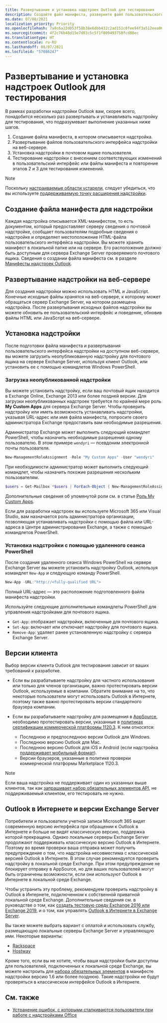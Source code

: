 ```yaml
---
title: Развертывание и установка надстроек Outlook для тестирования
description: Создайте файл манифеста, разверните файл пользовательского интерфейса надстройки на веб-сервере, установите надстройку в своем почтовом ящике, а затем протестируйте ее.
ms.date: 07/08/2021
localization_priority: Priority
ms.openlocfilehash: 7a8c6a22d053f58b38e6dbb432c2ad151c0fee94f3a512eea0611e28ab3595f6
ms.sourcegitcommit: 4f2c76b48d15e7d03c5c5f1f809493758fcd88ec
ms.translationtype: HT
ms.contentlocale: ru-RU
ms.lasthandoff: 08/07/2021
ms.locfileid: "57086247"
---
```

# <a name="deploy-and-install-outlook-add-ins-for-testing"></a>Развертывание и установка надстроек Outlook для тестирования

В рамках разработки надстройки Outlook вам, скорее всего, понадобится несколько раз развертывать и устанавливать надстройку для тестирования, что подразумевает выполнение указанных ниже шагов.

1. Создание файла манифеста, в котором описывается надстройка.
1. Развертывание файлов пользовательского интерфейса надстройки на веб-сервере.
1. Установка надстройки в почтовом ящике пользователя.
1. Тестирование надстройки с внесением соответствующих изменений в пользовательский интерфейс или файлы манифеста и повторение этапов 2 и 3 для тестирования изменений.

> [!NOTE]
> Поскольку [настраиваемые области устарели](https://developer.microsoft.com/outlook/blogs/make-your-add-ins-available-in-the-office-ribbon/), следует убедиться, что вы используете [поддерживаемую точку расширения надстройки](outlook-add-ins-overview.md#extension-points).

## <a name="create-a-manifest-file-for-the-add-in"></a>Создание файла манифеста для надстройки

Каждая надстройка описывается XML-манифестом, то есть документом, который предоставляет серверу сведения о почтовой надстройке, сообщает пользователям подробные сведения о надстройке и определяет местоположение HTML-файла пользовательского интерфейса надстройки. Вы можете хранить манифест в локальной папке или на сервере. Его расположение должно быть доступным для сервера Exchange Server проверяемого почтового ящика. Сведения о создании файла манифеста см. в разделе [Манифесты надстроек Outlook](manifests.md).

## <a name="deploy-an-add-in-to-a-web-server"></a>Развертывание надстройки на веб-сервере

Для создания надстройки можно использовать HTML и JavaScript. Конечные исходные файлы хранятся на веб-сервере, к которому может обращаться сервер Exchange Server, на котором размещена надстройка. После развертывания исходных файлов надстройки вы можете обновить ее пользовательский интерфейс и поведение, обновив файлы HTML или JavaScript на веб-сервере.

## <a name="install-the-add-in"></a>Установка надстройки

После подготовки файла манифеста и развертывания пользовательского интерфейса надстройки на доступном веб-сервере, вы можете загрузить неопубликованную надстройку для почтового ящика на сервере Exchange Server, используя клиент Outlook, или установить ее с помощью командлетов Windows PowerShell.

### <a name="sideload-the-add-in"></a>Загрузка неопубликованной надстройки

Вы можете установить надстройку, если ваш почтовый ящик находится в Exchange Online, Exchange 2013 или более поздней версии. Для загрузки неопубликованных надстроек требуется по крайней мере роль **My Custom Apps** для сервера Exchange Server. Чтобы проверить надстройку или иметь возможность устанавливать надстройки, указывая URL-адрес или имя файла манифеста, попросите своего администратора Exchange предоставить вам необходимые разрешения.

Администратор Exchange может выполнить следующий командлет PowerShell, чтобы назначить необходимые разрешения одному пользователю. В этом примере `wendyri` — псевдоним электронной почты пользователя.

```powershell
New-ManagementRoleAssignment -Role "My Custom Apps" -User "wendyri"
```

При необходимости администратор может выполнить следующий командлет, чтобы назначить похожие разрешения нескольким пользователям.

```powershell
$users = Get-Mailbox *$users | ForEach-Object { New-ManagementRoleAssignment -Role "My Custom Apps" -User $_.Alias}
```

Дополнительные сведения об упомянутой роли см. в статье [Роль My Custom Apps](/exchange/my-custom-apps-role-exchange-2013-help).

Если для разработки надстроек вы используете Microsoft 365 или Visual Studio, вам назначается роль администратора организации, позволяющая устанавливать надстройки с помощью файла или URL-адреса в Центре администрирования Exchange, а также с помощью командлетов PowerShell.

### <a name="install-an-add-in-by-using-remote-powershell"></a>Установка надстройки с помощью удаленного сеанса PowerShell

После создания удаленного сеанса Windows PowerShell на сервере Exchange Server вы можете установить надстройку Outlook, используя командлет `New-App` и следующую команду PowerShell.

```powershell
New-App -URL:"http://<fully-qualified URL">
```

Полный URL-адрес — это расположение подготовленного файла манифеста надстройки.

Используйте следующие дополнительные командлеты PowerShell для управления надстройками для почтового ящика.

- `Get-App`: отображает надстройки, включенные для почтового ящика.
- `Set-App`: включает или отключает надстройку для почтового ящика.
- `Remove-App`: удаляет ранее установленную надстройку с сервера Exchange Server.

## <a name="client-versions"></a>Версии клиента

Выбор версии клиента Outlook для тестирования зависит от ваших требований к разработке.

- Если вы разрабатываете надстройку для частного использования или только для членов организации, важно протестировать версии Outlook, используемые в компании. Обратите внимание на то, что некоторые пользователи могут использовать Outlook в Интернете, поэтому также важно протестировать версии стандартного браузера компании.

- Если вы разрабатываете надстройку для размещения в [AppSource](https://appsource.microsoft.com), необходимо протестировать версии, указанные в [политиках сертификации коммерческой платформы 1120.3](/legal/marketplace/certification-policies#11203-functionality). К ним относятся:
  - Последнюю и предпоследнюю версии Outlook для Windows.
  - Последнюю версию Outlook для Mac.
  - Последнюю версию Outlook для iOS и Android (если надстройка [поддерживает мобильный формат](add-mobile-support.md)).
  - Версии браузеров, указанные в политике проверки коммерческой платформы Marketplace 1120.3.

> [!NOTE]
> Если ваша надстройка не поддерживает один из указанных выше клиентов, так как [запрашивает набор обязательных элементов API](apis.md), не поддерживаемый клиентом, его тестировать не нужно.

## <a name="outlook-on-the-web-and-exchange-server-versions"></a>Outlook в Интернете и версии Exchange Server

Потребители и пользователи учетной записи Microsoft 365 видят современную версию интерфейса при обращении к Outlook в Интернете и больше не видят классическую версию, поддержка которой прекращена. Однако локальные серверы Exchange Server продолжают поддерживать классическую версию Outlook в Интернете. Поэтому во время проверки ваша отправка может получить предупреждение о том, что надстройка несовместима с классической версией Outlook в Интернете. В этом случае рекомендуется проверить надстройку в локальной среде Exchange. При этом предупреждение не блокирует отправку в AppSource, но для ваших пользователей могут быть ограничены возможности, если они используют Outlook в Интернете в локальной среде Exchange.

Чтобы устранить эту проблему, рекомендуем проверить надстройку в Outlook в Интернете, подключенном к собственной приватной локальной среде Exchange. Дополнительные сведения см. в руководстве о том, как [создать тестовую среду Exchange 2016 или Exchange 2019](/Exchange/plan-and-deploy/plan-and-deploy?view=exchserver-2019&preserve-view=true#establish-an-exchange-2016-or-exchange-2019-test-environment), и о том, как управлять [Outlook в Интернете в Exchange Server](/exchange/clients/outlook-on-the-web/outlook-on-the-web?view=exchserver-2019&preserve-view=true).

Вы также можете выбрать вариант с оплатой и использовать службу, размещающую локальные серверы Exchange Server и управляющую ими. Некоторые варианты:

- [Rackspace](https://www.rackspace.com/email-hosting/exchange-server)
- [Hostway](https://hostway.com/microsoft-exchange/)

Кроме того, если вы не хотите, чтобы ваши надстройки были доступны для пользователей, подключенных к локальной среде Exchange, вы можете настроить для [набора обязательных элементов](../reference/requirement-sets/outlook-api-requirement-sets.md#exchange-server-support) в манифесте надстройки версию 1.6 или более позднюю. Такие надстройки не будут проверяться в классическом интерфейсе Outlook в Интернете.

## <a name="see-also"></a>См. также

- [Устранение ошибок, с которыми сталкиваются пользователи при работе с надстройками Office](../testing/testing-and-troubleshooting.md)
